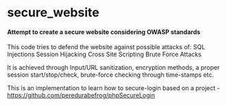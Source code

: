 secure_website
==============

<h4>Attempt to create a secure website considering OWASP standards</h4>

This code tries to defend the website against possible attacks of:
    SQL Injections
    Session Hijacking
    Cross Site Scripting
    Brute Force Attacks

It is achieved through Input/URL sanitization, encryption methods, a proper session start/stop/check, brute-force checking through time-stamps etc.

This is an implementation to learn how to secure-login based on a project -
https://github.com/peredurabefrog/phpSecureLogin
